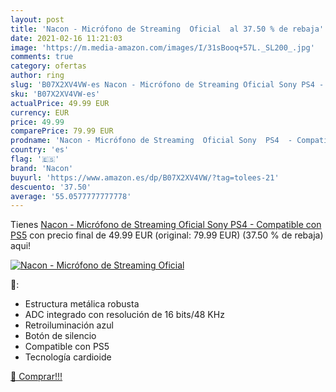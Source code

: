 ```yaml
---
layout: post
title: 'Nacon - Micrófono de Streaming  Oficial  al 37.50 % de rebaja'
date: 2021-02-16 11:21:03
image: 'https://m.media-amazon.com/images/I/31sBooq+57L._SL200_.jpg'
comments: true
category: ofertas
author: ring
slug: 'B07X2XV4VW-es Nacon - Micrófono de Streaming Oficial Sony PS4 -...'
sku: 'B07X2XV4VW-es'
actualPrice: 49.99 EUR
currency: EUR
price: 49.99
comparePrice: 79.99 EUR
prodname: 'Nacon - Micrófono de Streaming  Oficial Sony  PS4  - Compatible con PS5'
country: 'es'
flag: '🇪🇸'
brand: 'Nacon'
buyurl: 'https://www.amazon.es/dp/B07X2XV4VW/?tag=tolees-21'
descuento: '37.50'
average: '55.0577777777778'
---
```


Tienes [Nacon - Micrófono de Streaming  Oficial Sony  PS4  - Compatible con PS5](https://www.amazon.es/dp/B07X2XV4VW/?tag=tolees-21) con precio final de  49.99 EUR (original: 79.99 EUR) (37.50 %  de rebaja) aqui!

[![Nacon - Micrófono de Streaming  Oficial ](https://m.media-amazon.com/images/I/31sBooq+57L._SL200_.jpg)](https://www.amazon.es/dp/B07X2XV4VW/?tag=tolees-21)

🔎:

- Estructura metálica robusta
- ADC integrado con resolución de 16 bits/48 KHz
- Retroiluminación azul
- Botón de silencio
- Compatible con PS5
- Tecnología cardioide

[🛒 Comprar!!!](https://www.amazon.es/dp/B07X2XV4VW/?tag=tolees-21)
